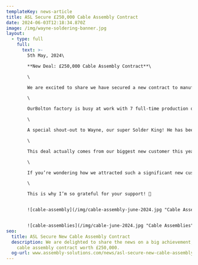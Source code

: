 ```yaml
---
templateKey: news-article
title: ASL Secure £250,000 Cable Assembly Contract
date: 2024-06-03T12:18:34.870Z
image: /img/wayne-soldering-banner.jpg
layout:
  - type: full
    full:
      text: >-
        5th May, 2024\

        **New Deal: £250,000 Cable Assembly Contract**\

        \

        W﻿e are excited to share we have secured a new contract to manufacture 12,000 cable assemblies for underground leak detection devices.\

        \

        OurBolton factory is busy at work with 7 full-time production operators in this cell, all doing a smashing job and successfully meeting the customers demanding delivery dates!\

        \

        A special shout-out to Wayne, our super Solder King! He has been a key player producing these high quality cables with his incredible soldering skills and training new staff.\

        \

        This deal actually comes from our biggest new customer this year so it’s a special one, and I’m happy to hear sales are now forecasting annual orders of up to £500,000!\

        \

        If you’re wondering how we attracted such a significant new customer that helped ASL achieve a record year, scroll to the end.\

        \

        This is why I’m so grateful for your support! 👏


        ![cable-assembly](/img/cable-assembly-june-2024.jpg "Cable Assembly")


        ![cable-assemblies](/img/cable-june-2024.jpg "Cable Assemblies")
seo:
  title: ASL Secure New Cable Assembly Contract
  description: We are delighted to share the news on a big achievement, securing a
    cable assembly contract worth £250,000.
  og-url: www.assembly-solutions.com/news/asl-secure-new-cable-assembly-contract-june-2024
---
```

